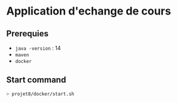 # Application d'echange de cours 

## Prerequies 

- `java -version` :  14
- `maven`
- `docker`

## Start command

```bash
> projet8/docker/start.sh
```





